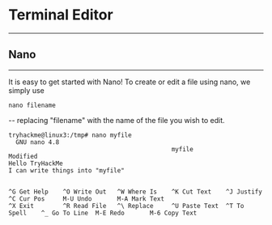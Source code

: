 # Terminal Editor

---

## Nano

---

It is easy to get started with Nano! To create or edit a file using nano, we simply use

```
nano filename
```
-- replacing "filename" with the name of the file you wish to edit.

```
tryhackme@linux3:/tmp# nano myfile 
  GNU nano 4.8
                                             myfile                                             Modified   
Hello TryHackMe 
I can write things into "myfile"


^G Get Help    ^O Write Out   ^W Where Is    ^K Cut Text    ^J Justify     ^C Cur Pos     M-U Undo       M-A Mark Text 
^X Exit        ^R Read File   ^\ Replace     ^U Paste Text  ^T To Spell    ^_ Go To Line  M-E Redo       M-6 Copy Text
```